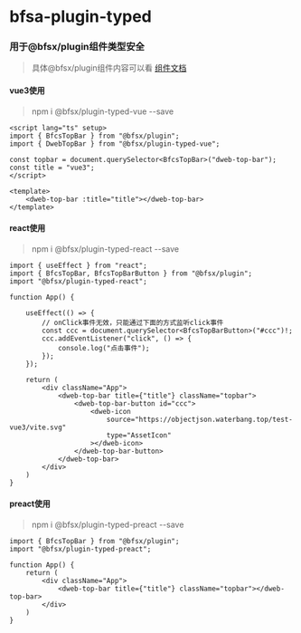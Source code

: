 # bfsa-plugin-typed

### 用于@bfsx/plugin组件类型安全
> 具体@bfsx/plugin组件内容可以看 [组件文档](https://docs.plaoc.com/plugin/)

#### vue3使用
> npm i @bfsx/plugin-typed-vue --save
```vue
<script lang="ts" setup>
import { BfcsTopBar } from "@bfsx/plugin";
import { DwebTopBar } from "@bfsx/plugin-typed-vue";

const topbar = document.querySelector<BfcsTopBar>("dweb-top-bar");
const title = "vue3";
</script>

<template>
    <dweb-top-bar :title="title"></dweb-top-bar>
</template>
```
#### react使用
> npm i @bfsx/plugin-typed-react --save
```tsx
import { useEffect } from "react";
import { BfcsTopBar, BfcsTopBarButton } from "@bfsx/plugin";
import "@bfsx/plugin-typed-react";

function App() {

    useEffect(() => {
        // onClick事件无效，只能通过下面的方式监听click事件
        const ccc = document.querySelector<BfcsTopBarButton>("#ccc")!;
        ccc.addEventListener("click", () => {
            console.log("点击事件");
        });
    });

    return (
        <div className="App">
            <dweb-top-bar title={"title"} className="topbar">
                <dweb-top-bar-button id="ccc">
                    <dweb-icon
                        source="https://objectjson.waterbang.top/test-vue3/vite.svg"
                        type="AssetIcon"
                    ></dweb-icon>
                </dweb-top-bar-button>
            </dweb-top-bar>
        </div>
    )
}
```

#### preact使用
> npm i @bfsx/plugin-typed-preact --save
```tsx
import { BfcsTopBar } from "@bfsx/plugin";
import "@bfsx/plugin-typed-preact";

function App() {
    return (
        <div className="App">
            <dweb-top-bar title={"title"} className="topbar"></dweb-top-bar>
        </div>
    )
}
```